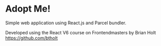 # Adopt Me! 

Simple web application using React.js and Parcel bundler.

Developed using the React V6 course on Frontendmasters by Brian Holt https://github.com/btholt
